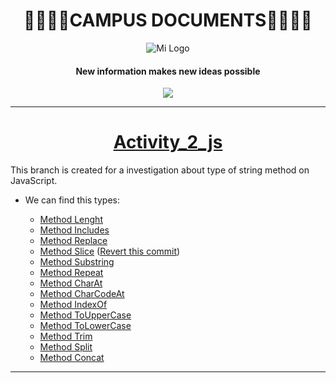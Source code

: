 
<h1 align="center">
🚀👨‍🚀🚀CAMPUS DOCUMENTS🚀👨‍🚀🚀
</h1>

<div align="center"">
  <img src="https://user-images.githubusercontent.com/122552606/224492912-1da451a9-2f2e-4a49-945f-b359835cf292.jpg" alt="Mi Logo">
</div>

  <h4 align="center">
New information makes new ideas possible
   </h4>

<p align="center">
 <img src="https://img.shields.io/badge/STATE-FINISHED-red">
</p>

------------

# <h1 align="center"> [Activity_2_js](https://github.com/Davidpereznuma10/Documents_Campus/tree/Activity_2_js "Activity_2_js")</h1>
This branch is created for a investigation about type of string method on  JavaScript.

+ We can find this types:


    - [Method Lenght](https://github.com/Davidpereznuma10/Documents_Campus/commit/29ab463eec6a6d7f15c95423db6527c396cd5b36)
    - [Method Includes](https://github.com/Davidpereznuma10/Documents_Campus/commit/6758b1b544100658fdf1a0a7039aa01781cc1968)
    - [Method Replace](https://github.com/Davidpereznuma10/Documents_Campus/commit/b9033da47a5b674127c344ab53af85720f99cc9d)
    - [Method Slice](https://github.com/Davidpereznuma10/Documents_Campus/commit/698a224ba0c4035a179288d8e60406d88f156995) ([Revert this commit](https://github.com/Davidpereznuma10/Documents_Campus/commit/4ab45a195b9863d9fe5d6754f60b56318ce0f68d))
    - [Method Substring ](https://github.com/Davidpereznuma10/Documents_Campus/commit/e3eeb1048d01cbb3702c79195d72844ed37db989)
    - [Method Repeat](https://github.com/Davidpereznuma10/Documents_Campus/commit/628419a0351ba270f611b72fef5e05d6220f5ddc)
    - [Method CharAt ](https://github.com/Davidpereznuma10/Documents_Campus/commit/5c52ba92f87ee15dd1061b6ecda2f17ee314e00a)
    - [Method CharCodeAt](https://github.com/Davidpereznuma10/Documents_Campus/commit/a002b82fea760a06a85f98254b85085a9eb59637)
    - [Method IndexOf ](https://github.com/Davidpereznuma10/Documents_Campus/commit/fc82012b01ada892b0be23f5185c3d8012f259a0 "Method IndexOf")
    - [Method ToUpperCase](https://github.com/Davidpereznuma10/Documents_Campus/commit/e66c83af16f8f8a1fb36ef5a8a63ed9763f875da )
    - [Method ToLowerCase](https://github.com/Davidpereznuma10/Documents_Campus/commit/568746f3265b794058198ed3f61964abe7d3c283 )
    - [Method Trim](https://github.com/Davidpereznuma10/Documents_Campus/commit/7dc760ea2255a6ad4b536ef806b1eef7ac59a314 )
    - [Method Split](https://github.com/Davidpereznuma10/Documents_Campus/commit/4f0c926b1b4888508d76d3b708fe1ed798939bf5 )
    - [Method Concat](https://github.com/Davidpereznuma10/Documents_Campus/commit/b2abee8792143dc95a81fe5a993d9d2e9c5c3112 )


------------
